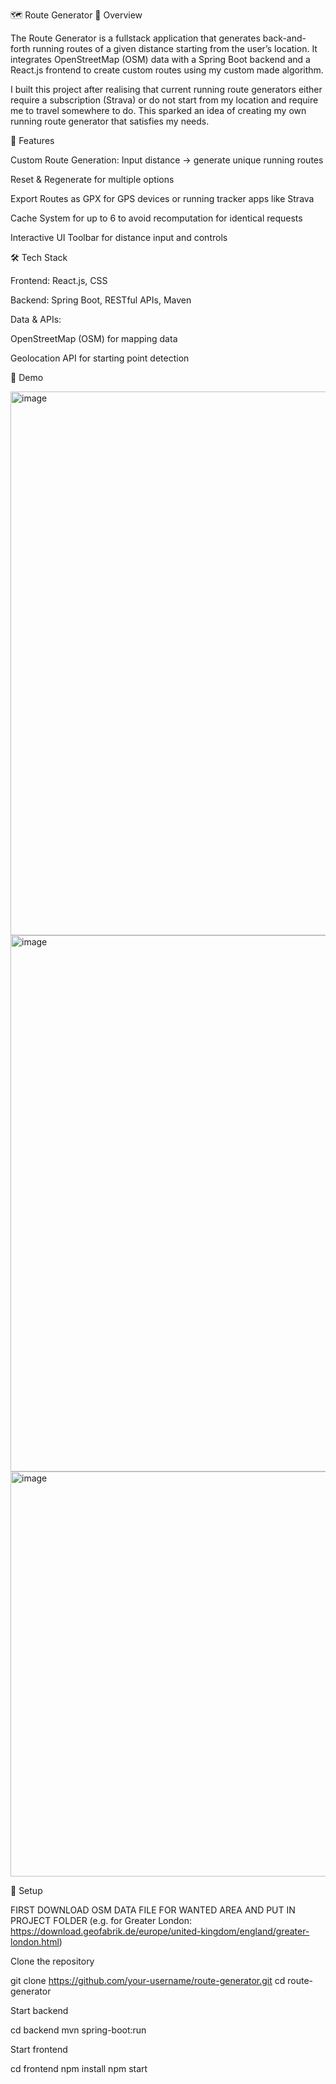 🗺️ Route Generator
📌 Overview

The Route Generator is a fullstack application that generates back-and-forth running routes of a given distance starting from the user’s location. It integrates OpenStreetMap (OSM) data with a Spring Boot backend and a React.js frontend to create custom routes using my custom made algorithm.

I built this project after realising that current running route generators either require a subscription (Strava) or do not start from my location and require me to travel somewhere to do. This sparked an idea of creating my own running route generator that satisfies my needs.

🚀 Features

Custom Route Generation: Input distance → generate unique running routes

Reset & Regenerate for multiple options

Export Routes as GPX for GPS devices or running tracker apps like Strava

Cache System for up to 6 to avoid recomputation for identical requests

Interactive UI Toolbar for distance input and controls

🛠️ Tech Stack

Frontend: React.js, CSS

Backend: Spring Boot, RESTful APIs, Maven

Data & APIs:

OpenStreetMap (OSM) for mapping data

Geolocation API for starting point detection


📸 Demo

<img width="1847" height="870" alt="image" src="https://github.com/user-attachments/assets/8a62425f-3e88-4fa0-b1e4-91d5fc9c4165" />

<img width="1848" height="858" alt="image" src="https://github.com/user-attachments/assets/80336673-e28f-4621-9c55-896b76b3feae" />

<img width="1827" height="648" alt="image" src="https://github.com/user-attachments/assets/be36b07e-6d8c-42f1-8bff-cc5f1ed1e4bb" />



📂 Setup

FIRST DOWNLOAD OSM DATA FILE FOR WANTED AREA AND PUT IN PROJECT FOLDER    (e.g. for Greater London: https://download.geofabrik.de/europe/united-kingdom/england/greater-london.html)

Clone the repository

git clone https://github.com/your-username/route-generator.git
cd route-generator


Start backend

cd backend
mvn spring-boot:run


Start frontend

cd frontend
npm install
npm start
